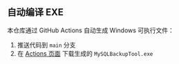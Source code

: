 ## 自动编译 EXE
本仓库通过 GitHub Actions 自动生成 Windows 可执行文件：
1. 推送代码到 `main` 分支
2. 在 [Actions 页面](https://github.com/pyzhaoka/MySQL/actions) 下载生成的 `MySQLBackupTool.exe`
